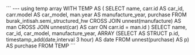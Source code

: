 ´´´
--- using temp array
WITH TEMP AS (
SELECT name, 
carr.id AS car_id, 
carr.model AS car_model, 
man.year AS manufacture_year,
purchase
FROM burak_intisah.semi_structured_hw
CROSS JOIN unnest(manufacture) AS man 
CROSS JOIN unnest(car) AS carr
ON carr.id = man.id 
)
SELECT name, car_id, car_model, manufacture_year, 
ARRAY (SELECT AS STRUCT p.id, timestamp_add(date,interval 3 hour) AS date FROM unnest(purchase) AS p) AS purchase 
FROM TEMP
´´´
